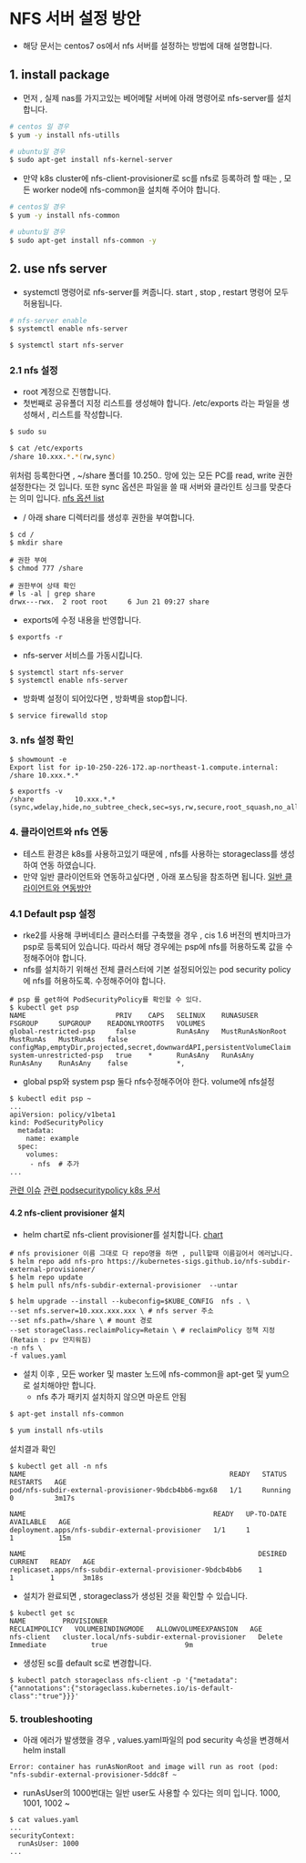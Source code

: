 
# NFS 서버 설정 방안
- 해당 문서는 centos7 os에서 nfs 서버를 설정하는 방법에 대해 설명합니다.
## 1. install package
- 먼저 , 실제 nas를 가지고있는 베어메탈 서버에 아래 명령어로 nfs-server를 설치합니다.
```bash
# centos 일 경우
$ yum -y install nfs-utills

# ubuntu일 경우
$ sudo apt-get install nfs-kernel-server
```

- 만약 k8s cluster에 nfs-client-provisioner로 sc를 nfs로 등록하려 할 때는 , 모든 worker node에 nfs-common을 설치해 주어야 합니다.
```bash
# centos일 경우
$ yum -y install nfs-common

# ubuntu일 경우
$ sudo apt-get install nfs-common -y
```
## 2. use nfs server
- systemctl 명령어로 nfs-server를 켜줍니다. start , stop , restart 명령어 모두 허용됩니다.
```bash
# nfs-server enable
$ systemctl enable nfs-server

$ systemctl start nfs-server
```
### 2.1 nfs 설정
- root 계정으로 진행합니다.
- 첫번째로 공유폴더 지정 리스트를 생성해야 합니다.
  /etc/exports 라는 파일을 생성해서 , 리스트를 작성합니다.
```bash
$ sudo su

$ cat /etc/exports
/share 10.xxx.*.*(rw,sync)
```
위처럼 등록한다면 , ~/share 폴더를 10.250.*.* 망에 있는 모든 PC를 read, write 권한 설정한다는 것 입니다.
또한 sync 옵션은 파일을 쓸 때 서버와 클라인트 싱크를 맞춘다는 의미 입니다.
[nfs 옵션 list](https://server-talk.tistory.com/320)

- / 아래 share 디렉터리를 생성후 권한을 부여합니다.
```
$ cd /
$ mkdir share

# 권한 부여
$ chmod 777 /share

# 권한부여 상태 확인
# ls -al | grep share
drwx---rwx.  2 root root     6 Jun 21 09:27 share
```
- exports에 수정 내용을 반영합니다.
```
$ exportfs -r
```
- nfs-server 서비스를 가동시킵니다.
```
$ systemctl start nfs-server
$ systemctl enable nfs-server
```
- 방화벽 설정이 되어있다면 , 방화벽을 stop합니다.
```
$ service firewalld stop
```
### 3. nfs 설정 확인
```
$ showmount -e
Export list for ip-10-250-226-172.ap-northeast-1.compute.internal:
/share 10.xxx.*.*

$ exportfs -v
/share          10.xxx.*.*(sync,wdelay,hide,no_subtree_check,sec=sys,rw,secure,root_squash,no_all_squash)
```
### 4. 클라이언트와 nfs 연동
- 테스트 환경은 k8s를 사용하고있기 때문에 , nfs를 사용하는 storageclass를 생성하여 연동 하였습니다.
- 만약 일반 클라이언트와 연동하고싶다면 , 아래 포스팅을 참조하면 됩니다.
[일반 클라이언트와 연동방안](https://ansan-survivor.tistory.com/687)

### 4.1 Default psp 설정
- rke2를 사용해 쿠버네티스 클러스터를 구축했을 경우 , cis 1.6 버전의 벤치마크가 psp로 등록되어 있습니다.
따라서 해당 경우에는 psp에 nfs를 허용하도록 값을 수정해주어야 합니다.
- nfs를 설치하기 위해선 전체 클러스터에 기본 설정되어있는 pod security policy에  nfs를 허용하도록. 수정해주어야 합니다.
```
# psp 를 get하여 PodSecurityPolicy를 확인할 수 있다.
$ kubectl get psp
NAME                      PRIV    CAPS   SELINUX    RUNASUSER          FSGROUP     SUPGROUP    READONLYROOTFS   VOLUMES
global-restricted-psp     false          RunAsAny   MustRunAsNonRoot   MustRunAs   MustRunAs   false            configMap,emptyDir,projected,secret,downwardAPI,persistentVolumeClaim
system-unrestricted-psp   true    *      RunAsAny   RunAsAny           RunAsAny    RunAsAny    false            *,
```
- global psp와 system psp 둘다 nfs수정해주어야 한다. volume에 nfs설정
```
$ kubectl edit psp ~
...
apiVersion: policy/v1beta1 
kind: PodSecurityPolicy 
  metadata: 
    name: example 
  spec: 
    volumes: 
     - nfs  # 추가
...
```
[관련 이슈](https://github.com/kubernetes-retired/external-storage/issues/1145)
[관련 podsecuritypolicy k8s 문서](https://kubernetes.io/ko/docs/concepts/policy/pod-security-policy/)


#### 4.2 nfs-client provisioner 설치
- helm chart로 nfs-client provisioner를 설치합니다. [chart](https://artifacthub.io/packages/helm/kvaps/nfs-server-provisioner)
```
# nfs provisioner 이름 그대로 다 repo명을 하면 , pull할때 이름길어서 에러납니다.
$ helm repo add nfs-pro https://kubernetes-sigs.github.io/nfs-subdir-external-provisioner/
$ helm repo update
$ helm pull nfs/nfs-subdir-external-provisioner  --untar

$ helm upgrade --install --kubeconfig=$KUBE_CONFIG  nfs . \
--set nfs.server=10.xxx.xxx.xxx \ # nfs server 주소
--set nfs.path=/share \ # mount 경로
--set storageClass.reclaimPolicy=Retain \ # reclaimPolicy 정책 지정 (Retain : pv 안지워짐)
-n nfs \ 
-f values.yaml
```

- 설치 이후 , 모든 worker 및 master 노드에 nfs-common을 apt-get 및 yum으로 설치해야만 합니다.
  - nfs 추가 패키지 설치하지 않으면 마운트 안됨
```bash
$ apt-get install nfs-common 

$ yum install nfs-utils
```

설치결과 확인
```
$ kubectl get all -n nfs
NAME                                                  READY   STATUS    RESTARTS   AGE
pod/nfs-subdir-external-provisioner-9bdcb4bb6-mgx68   1/1     Running   0          3m17s

NAME                                              READY   UP-TO-DATE   AVAILABLE   AGE
deployment.apps/nfs-subdir-external-provisioner   1/1     1            1           15m

NAME                                                         DESIRED   CURRENT   READY   AGE
replicaset.apps/nfs-subdir-external-provisioner-9bdcb4bb6    1         1         1       3m18s
```
- 설치가 완료되면 , storageclass가 생성된 것을 확인할 수 있습니다.
```
$ kubectl get sc
NAME         PROVISIONER                                     RECLAIMPOLICY   VOLUMEBINDINGMODE   ALLOWVOLUMEEXPANSION   AGE
nfs-client   cluster.local/nfs-subdir-external-provisioner   Delete          Immediate           true                   9m
```
- 생성된 sc를 default sc로 변경합니다.
```
$ kubectl patch storageclass nfs-client -p '{"metadata": {"annotations":{"storageclass.kubernetes.io/is-default-class":"true"}}}'
```
### 5. troubleshooting
- 아래 에러가 발생했을 경우 , values.yaml파일의 pod security 속성을 변경해서 helm install
```
Error: container has runAsNonRoot and image will run as root (pod: "nfs-subdir-external-provisioner-5ddc8f ~
```
- runAsUser의 1000번대는 일반 user도 사용할 수 있다는 의미 입니다. 1000, 1001, 1002 ~
```
$ cat values.yaml
...
securityContext:
  runAsUser: 1000
...
```